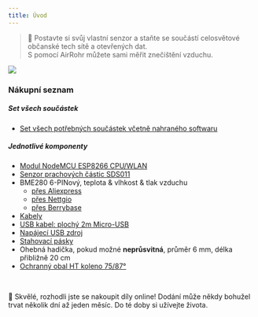 ```yaml
---
title: Úvod
---
```

> 🚧 Postavte si svůj vlastní senzor a staňte se součástí celosvětové občanské tech sítě a otevřených dat. <br> S pomocí AirRohr můžete sami měřit znečištění vzduchu.


<img src="../docs/airrohr/particulate-matter-air-quality-sensor-kit.jpeg" loading="lazy"/>

### Nákupní seznam
##### Set všech součástek
* [Set všech potřebných součástek včetně nahraného softwaru](https://nettigo.eu/products/luftdaten-org-pl-kit-sds011-bme280)

##### Jednotlivé komponenty
* [Modul NodeMCU ESP8266 CPU/WLAN](https://www.aliexpress.com/wholesale?groupsort=1&SortType=price_asc&SearchText=nodemcu+v3+esp8266+ch340)
* [Senzor prachových částic SDS011](http://www.aliexpress.com/wholesale?groupsort=1&SortType=price_asc&SearchText=sds011)
* BME280 6-PINový, teplota & vlhkost & tlak vzduchu
  - [přes Aliexpress](https://www.aliexpress.com/wholesale?catId=0&initiative_id=SB_20200308040440&SearchText=bme280+-5V+%2B3.3V)
  - [přes Nettgio](https://nettigo.eu/products/module-pressure-humidity-and-temperature-sensor-bosch-bme280)
  - [přes Berrybase](https://www.berrybase.de/sensoren-module/feuchtigkeit/gy-bme280-breakout-board-3in1-sensor-f-252-r-temperatur-luftfeuchtigkeit-und-luftdruck?c=92)
* [Kabely](http://www.aliexpress.com/wholesale?groupsort=1&SortType=price_asc&SearchText=Dupont+cable+20cm+female-female)
* [USB kabel: plochý 2m Micro-USB](https://www.aliexpress.com/wholesale?catId=0&initiative_id=SB_20200308040708&SearchText=micro+usb+flat+cable+2m)
* [Napájecí USB zdroj](https://www.aliexpress.com/wholesale?catId=0&initiative_id=SB_20200308040834&SearchText=single+micro+usb+eu+power+supply)
* [Stahovací pásky](https://www.aliexpress.com/wholesale?catId=0&initiative_id=SB_20200308040852&SearchText=cable+straps)
* Ohebná hadička, pokud možné **neprůsvitná**, průměr 6 mm, délka přibližně 20 cm
* [Ochranný obal HT koleno 75/87°](https://www.bauhaus.info/rohrsysteme/marley-ht-bogen-/p/13625028)


<br>

🙌 Skvělé, rozhodli jste se nakoupit díly online!
Dodání může někdy bohužel trvat několik dní až jeden měsíc.
Do té doby si užívejte života.
